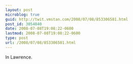 ```yaml
---
layout: post
microblog: true
guid: http://twit.vmstan.com/2008/07/08/853306581.html
post_id: 3054840
date: 2008-07-08T19:08:22-0600
lastmod: 2008-07-08T19:08:22-0600
type: post
url: /2008/07/08/853306581.html
---
```

In Lawrence.
